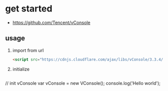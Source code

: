 # get started
- https://github.com/Tencent/vConsole


## usage
1. import from url
   ```html
   <script src="https://cdnjs.cloudflare.com/ajax/libs/vConsole/3.3.4/vconsole.min.js" integrity="sha512-/9dW/D2rWkAaLlyBbFEY50QbnpNP97+j2G9X/8A44xVTvEwYe8jUK3TEANhUbZ3Avr8UDIbcI8zHowc3ibGD+A==" crossorigin="anonymous"></script>
   ```
2. initialize
   ```js
  // init vConsole
    var vConsole = new VConsole();
    console.log('Hello world');
  ```
